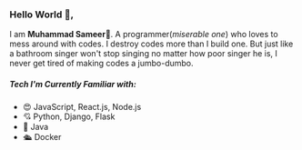### Hello World 👋,
I am **Muhammad Sameer**🤗. A programmer(*miserable one*) who loves to mess around with codes. I destroy codes more than I build one. But just like a bathroom singer won't stop singing no matter how poor singer he is, I never get tired of making codes a jumbo-dumbo.

##### Tech I'm Currently Familiar with:
- 😍 JavaScript, React.js, Node.js
- 💘 Python, Django, Flask
- 🤠 Java
- 🛳 Docker
